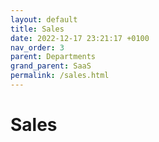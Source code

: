 ```yaml
---
layout: default
title: Sales
date: 2022-12-17 23:21:17 +0100
nav_order: 3
parent: Departments
grand_parent: SaaS
permalink: /sales.html
---
```


# Sales
